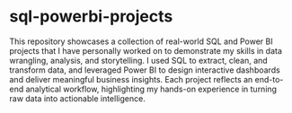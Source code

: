 # sql-powerbi-projects
This repository showcases a collection of real-world SQL and Power BI projects that I have personally worked on to demonstrate my skills in data wrangling, analysis, and storytelling. I used SQL to extract, clean, and transform data, and leveraged Power BI to design interactive dashboards and deliver meaningful business insights. Each project reflects an end-to-end analytical workflow, highlighting my hands-on experience in turning raw data into actionable intelligence.
